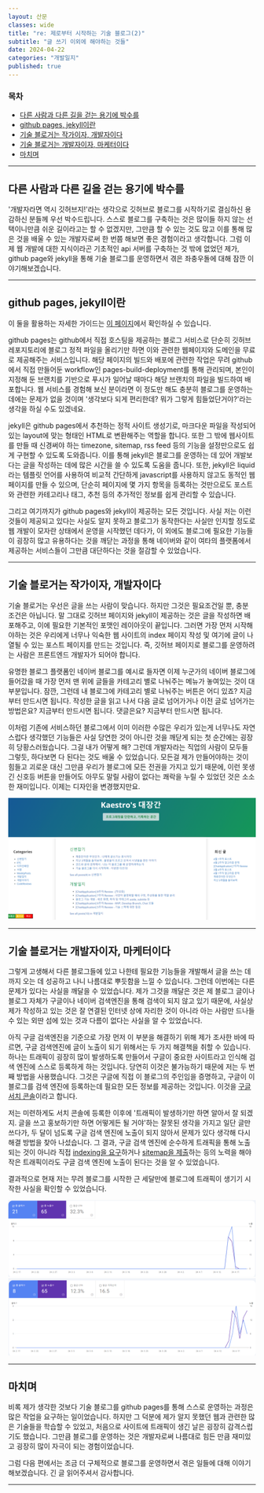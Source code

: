 ```yaml
---
layout: 산문
classes: wide
title: "re: 제로부터 시작하는 기술 블로그(2)"
subtitle: "글 쓰기 이외에 해야하는 것들"
date: 2024-04-22
categories: "개발일지"
published: true
---
```


### 목차

- [다른 사람과 다른 길을 걷는 용기에 박수를](#다른-사람과-다른-길을-걷는-용기에-박수를)
- [github pages, jekyll이란](#github-pages-jekyll이란)
- [기술 블로거는 작가이자, 개발자이다](#기술-블로거는-작가이자-개발자이다)
- [기술 블로거는 개발자이자, 마케터이다](#기술-블로거는-개발자이자-마케터이다)
- [마치며](#마치며)

---

## 다른 사람과 다른 길을 걷는 용기에 박수를

'개발자라면 역시 깃허브지!'라는 생각으로 깃허브로 블로그를 시작하기로 결심하신 용감하신 분들께 우선 박수드립니다. 스스로 블로그를 구축하는 것은 많이들 하지 않는 선택이니만큼 쉬운 길이라고는 할 수 없겠지만, 그만큼 할 수 있는 것도 많고 이를 통해 많은 것을 배울 수 있는 개발자로써 한 번쯤 해보면 좋은 경험이라고 생각합니다. 그럼 이제 웹 개발에 대한 지식이라곤 기초적인 api 서버를 구축하는 것 밖에 없었던 제가, github page와 jekyll을 통해 기술 블로그를 운영하면서 겪은 좌충우돌에 대해 잠깐 이야기해보겠습니다.

---

## github pages, jekyll이란

이 둘을 활용하는 자세한 가이드는 [이 페이지](https://pages.github.com/)에서 확인하실 수 있습니다.

github pages는 github에서 직접 호스팅을 제공하는 블로그 서비스로 단순히 깃허브 레포지토리에 블로그 정적 파일을 올리기만 하면 이와 관련한 웹페이지와 도메인을 무료로 제공해주는 서비스입니다. 해당 페이지의 빌드와 배포에 관련한 작업은 무려 github에서 직접 만들어둔 workflow인 pages-build-deployment를 통해 관리되며, 본인이 지정해 둔 브랜치를 기반으로 푸시가 일어날 때마다 해당 브랜치의 파일을 빌드하여 배포합니다. 웹 서비스를 경험해 보신 분이라면 이 정도만 해도 충분히 블로그를 운영하는 데에는 문제가 없을 것이며 '생각보다 되게 편리한데? 뭐가 그렇게 힘들었단거야?'라는 생각을 하실 수도 있겠네요.

jekyll은 github pages에서 추천하는 정적 사이트 생성기로, 마크다운 파일을 작성되어 있는 layout에 맞는 형태인 HTML로 변환해주는 역할을 합니다. 또한 그 밖에 웹사이트를 만들 때 신경써야 하는 timezone, sitemap, rss feed 등의 기능을 설정만으로도 쉽게 구현할 수 있도록 도와줍니다. 이를 통해 jekyll은 블로그를 운영하는 데 있어 개발보다는 글을 작성하는 데에 많은 시간을 쓸 수 있도록 도움을 줍니다. 또한, jekyll은 liquid라는 템플릿 언어를 사용하여 비교적 간단하게 javascript를 사용하지 않고도 동적인 웹페이지를 만들 수 있으며, 단순히 페이지에 몇 가지 항목을 등록하는 것만으로도 포스트와 관련한 카테고리나 태그, 추천 등의 추가적인 정보를 쉽게 관리할 수 있습니다.

그리고 여기까지가 github pages와 jekyll이 제공하는 모든 것입니다. 사실 저는 이런 것들이 제공되고 있다는 사실도 알지 못하고 블로그가 동작한다는 사실만 인지할 정도로 웹 개발이 모자란 상태에서 운영을 시작했던 데다가, 이 외에도 블로그에 필요한 기능들이 굉장히 많고 유용하다는 것을 깨닫는 과정을 통해 네이버와 같이 여타의 플랫폼에서 제공하는 서비스들이 그만큼 대단하다는 것을 절감할 수 있었습니다.

---

## 기술 블로거는 작가이자, 개발자이다

기술 블로거는 우선은 글을 쓰는 사람이 맞습니다. 하지만 그것은 필요조건일 뿐, 충분 조건은 아닙니다. 말 그대로 깃허브 페이지와 jekyll이 제공하는 것은 글을 작성하면 배포해주고, 이에 필요한 기본적인 포맷인 레이아웃이 끝입니다. 그러면 가장 먼저 시작해야하는 것은 우리에게 너무나 익숙한 웹 사이트의 index 페이지 작성 및 여기에 글이 나열될 수 있는 포스트 페이지를 만드는 것입니다. 즉, 깃허브 페이지로 블로그를 운영하려는 사람은 프론트엔드 개발자가 되어야 합니다.

유명한 블로그 플랫폼인 네이버 블로그를 예시로 들자면 이제 누군가의 네이버 블로그에 들어갔을 때 가장 먼저 맨 위에 글들을 카테고리 별로 나눠주는 메뉴가 놓여있는 것이 대부분입니다. 잠깐, 그런데 내 블로그에 카테고리 별로 나눠주는 버튼은 어디 있죠? 지금부터 만드시면 됩니다. 작성한 글을 읽고 나서 다음 글로 넘어가거나 이전 글로 넘어가는 방법은요? 지금부터 만드시면 됩니다. 댓글은요? 지금부터 만드시면 됩니다.

이처럼 기존에 서비스하던 블로그에서 이미 이러한 수많은 우리가 있는게 너무나도 자연스럽다 생각했던 기능들은 사실 당연한 것이 아니란 것을 깨닫게 되는 첫 순간에는 굉장히 당황스러웠습니다. 그걸 내가 어떻게 해? 그런데 개발자라는 직업의 사람이 모두들 그렇듯, 하다보면 다 된다는 것도 배울 수 있었습니다. 모든걸 제가 만들어야하는 것이 힘들고 괴로운 대신 그만큼 우리가 블로그에 모든 전권을 가지고 있기 때문에, 이런 못생긴 신호등 버튼을 만들어도 아무도 말릴 사람이 없다는 쾌락을 누릴 수 있었던 것은 소소한 재미입니다. 이제는 디자인을 변경했지만요.

![신호등](/images/re%20제로부터%20시작하는%20블로그/신호등.png)

---

## 기술 블로거는 개발자이자, 마케터이다

그렇게 고생해서 다른 블로그들에 있고 나한테 필요한 기능들을 개발해서 글을 쓰는 데까지 오는 데 성공하고 나니 나름대로 뿌듯함을 느낄 수 있습니다. 그런데 이번에는 다른 문제가 있다는 사실을 깨달을 수 있었습니다. 제가 그것을 깨달은 것은 제 블로그 글이나 블로그 자체가  구글이나 네이버 검색엔진을 통해 검색이 되지 않고 있기 때문에, 사실상 제가 작성하고 있는 것은 잘 연결된 인터넷 상에 자리한 것이 아니라 아는 사람만 드나들 수 있는 외딴 섬에 있는 것과 다름이 없다는 사실을 알 수 있었습니다.

아직 구글 검색엔진을 기준으로 가장 먼저 이 부분을 해결하기 위해 제가 조사한 바에 따르면, 구글 검색엔진에 글이 노출이 되기 위해서는 두 가지 해결책을 취할 수 있습니다. 하나는 트래픽이 굉장히 많이 발생하도록 만들어서 구글이 중요한 사이트라고 인식해 검색 엔진에 스스로 등록하게 하는 것입니다. 당연히 이것은 불가능하기 때문에 저는 두 번째 방법을 사용했습니다. 그것은 구글에 직접 이 블로그의 주인임을 증명하고, 구글이 이 블로그를 검색 엔진에 등록하는데 필요한 모든 정보를 제공하는 것입니다. 이것을 [구글 서치 콘솔](https://search.google.com/search-console/about)이라고 합니다.

저는 미련하게도 서치 콘솔에 등록한 이후에 '트래픽이 발생하기만 하면 알아서 잘 되겠지. 글을 쓰고 홍보하기만 하면 어떻게든 될 거야'하는 잘못된 생각을 가지고 일단 글만 쓰다가, 두 달이 넘도록 구글 검색 엔진에 노출이 되지 않아서 문제가 있다 생각해 다시 해결 방법을 찾아 나섰습니다. 그 결과, 구글 검색 엔진에 순수하게 트래픽을 통해 노출되는 것이 아니라 직접 [indexing을 요구](https://support.google.com/webmasters/answer/7440203?hl=ko)하거나 [sitemap을 제출](https://developers.google.com/search/docs/crawling-indexing/sitemaps/build-sitemap?hl=ko&visit_id=638493812450328388-2387940056&rd=1)하는 등의 노력을 해야 작은 트래픽이라도 구글 검색 엔진에 노출이 된다는 것을 알 수 있었습니다.

결과적으로 현재 저는 무려 블로그를 시작한 근 세달만에 블로그에 트래픽이 생기기 시작한 사실을 확인할 수 있었습니다.

![디스커버](/images/re%20제로부터%20시작하는%20블로그/디스커버.png)
![검색결과](/images/re%20제로부터%20시작하는%20블로그/검색%20결과.png)

---

## 마치며

비록 제가 생각한 것보다 기술 블로그를 github pages를 통해 스스로 운영하는 과정은 많은 작업을 요구하는 일이었습니다. 하지만 그 덕분에 제가 알지 못했던 웹과 관련한 많은 기술들을 학습할 수 있었고, 처음으로 사이트에 트래픽이 생긴 날은 굉장히 감격스럽기도 했습니다. 그만큼 블로그를 운영하는 것은 개발자로써 나름대로 힘든 만큼 재미있고 굉장히 많이 자극이 되는 경험이었습니다.

그럼 다음 편에서는 조금 더 구체적으로 블로그를 운영하면서 겪은 일들에 대해 이야기해보겠습니다. 긴 글 읽어주셔서 감사합니다.

---
